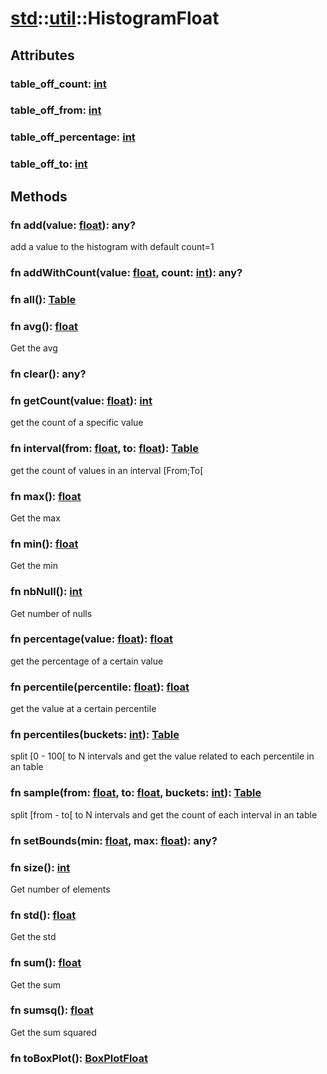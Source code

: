 # [std](/libs/std/)::[util](/libs/std/util/)::HistogramFloat

## Attributes

### table_off_count:&nbsp;[int](/libs/std/core/type.int.md)

### table_off_from:&nbsp;[int](/libs/std/core/type.int.md)

### table_off_percentage:&nbsp;[int](/libs/std/core/type.int.md)

### table_off_to:&nbsp;[int](/libs/std/core/type.int.md)

## Methods
### fn add(value:&nbsp;[float](/libs/std/core/type.float.md)):&nbsp;any?<Badge text="native" />

add a value to the histogram with default count=1
### fn addWithCount(value:&nbsp;[float](/libs/std/core/type.float.md), count:&nbsp;[int](/libs/std/core/type.int.md)):&nbsp;any?<Badge text="native" />
### fn all():&nbsp;[Table](/libs/std/core/type.Table.md)<Badge text="native" />
### fn avg():&nbsp;[float](/libs/std/core/type.float.md)<Badge text="native" />

Get the avg
### fn clear():&nbsp;any?<Badge text="native" />
### fn getCount(value:&nbsp;[float](/libs/std/core/type.float.md)):&nbsp;[int](/libs/std/core/type.int.md)<Badge text="native" />

get the count of a specific value
### fn interval(from:&nbsp;[float](/libs/std/core/type.float.md), to:&nbsp;[float](/libs/std/core/type.float.md)):&nbsp;[Table](/libs/std/core/type.Table.md)<Badge text="native" />

get the count of values in an interval [From;To[
### fn max():&nbsp;[float](/libs/std/core/type.float.md)<Badge text="native" />

Get the max
### fn min():&nbsp;[float](/libs/std/core/type.float.md)<Badge text="native" />

Get the min
### fn nbNull():&nbsp;[int](/libs/std/core/type.int.md)<Badge text="native" />

Get number of nulls
### fn percentage(value:&nbsp;[float](/libs/std/core/type.float.md)):&nbsp;[float](/libs/std/core/type.float.md)<Badge text="native" />

get the percentage of a certain value
### fn percentile(percentile:&nbsp;[float](/libs/std/core/type.float.md)):&nbsp;[float](/libs/std/core/type.float.md)<Badge text="native" />

get the value at a certain percentile
### fn percentiles(buckets:&nbsp;[int](/libs/std/core/type.int.md)):&nbsp;[Table](/libs/std/core/type.Table.md)<Badge text="native" />

split [0 - 100[ to N intervals and get the value related to each percentile in an table
### fn sample(from:&nbsp;[float](/libs/std/core/type.float.md), to:&nbsp;[float](/libs/std/core/type.float.md), buckets:&nbsp;[int](/libs/std/core/type.int.md)):&nbsp;[Table](/libs/std/core/type.Table.md)<Badge text="native" />

split [from - to[ to N intervals and get the count of each interval in an table
### fn setBounds(min:&nbsp;[float](/libs/std/core/type.float.md), max:&nbsp;[float](/libs/std/core/type.float.md)):&nbsp;any?<Badge text="native" />
### fn size():&nbsp;[int](/libs/std/core/type.int.md)<Badge text="native" />

Get number of elements
### fn std():&nbsp;[float](/libs/std/core/type.float.md)<Badge text="native" />

Get the std
### fn sum():&nbsp;[float](/libs/std/core/type.float.md)<Badge text="native" />

Get the sum
### fn sumsq():&nbsp;[float](/libs/std/core/type.float.md)<Badge text="native" />

Get the sum squared
### fn toBoxPlot():&nbsp;[BoxPlotFloat](/libs/std/util/type.BoxPlotFloat.md)<Badge text="native" />
